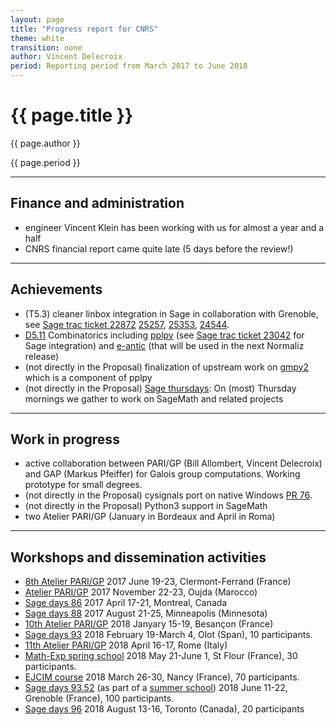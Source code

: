 ```yaml
---
layout: page
title: "Progress report for CNRS"
theme: white
transition: none
author: Vincent Delecroix
period: Reporting period from March 2017 to June 2018
---
```


# {{ page.title }}

{{ page.author }}

{{ page.period }}

---
## Finance and administration

* engineer Vincent Klein has been working with us for almost a year
  and a half
* CNRS financial report came quite late (5 days before the review!)

---
## Achievements

* (T5.3) cleaner linbox integration in Sage in collaboration with Grenoble, see
  [Sage trac ticket 22872](https://trac.sagemath.org/ticket/22872)
  [25257](https://trac.sagemath.org/ticket/25257),
  [25353](https://trac.sagemath.org/ticket/25353),
  [24544](https://trac.sagemath.org/ticket/24544).
* [D5.11](https://github.com/OpenDreamKit/OpenDreamKit/raw/master/WP5/D5.11/report-final.pdf)
  Combinatorics including [pplpy](https://gitlab.com/videlec/pplpy) (see
  [Sage trac ticket 23042](https://trac.sagemath.org/ticket/23024) for Sage
  integration) and [e-antic](https://github.com/videlec/e-antic) (that will be used
  in the next Normaliz release)
* (not directly in the Proposal) finalization of upstream work on
   [gmpy2](https://github.com/aleaxit/gmpy) which is a component of pplpy
* (not directly in the Proposal) [Sage thursdays](https://wiki.sagemath.org/thursdaysbdx):
  On (most) Thursday mornings we gather to work on SageMath and related projects

---
## Work in progress 

* active collaboration between PARI/GP (Bill Allombert, Vincent Delecroix) and
  GAP (Markus Pfeiffer) for Galois group computations. Working prototype for small
  degrees.
* (not directly in the Proposal) cysignals port on native Windows
  [PR 76](https://github.com/sagemath/cysignals/pull/76).
* (not directly in the Proposal) Python3 support in SageMath
* two Atelier PARI/GP (January in Bordeaux and April in Roma)

---
## Workshops and dissemination activities

* [8th Atelier PARI/GP](http://pari.math.u-bordeaux.fr/Events/PARI2017b/)
  2017 June 19-23, Clermont-Ferrand (France)
* [Atelier PARI/GP](http://pari.math.u-bordeaux.fr/Events/PARI2017c/)
  2017 November 22-23, Oujda (Marocco)
* [Sage days 86](https://wiki.sagemath.org/days86)
  2017 April 17-21, Montreal, Canada 
* [Sage days 88](https://wiki.sagemath.org/days88)
  2017 August 21-25, Minneapolis (Minnesota)
* [10th Atelier PARI/GP](http://pari.math.u-bordeaux.fr/Events/PARI2018/)
  2018 Janyary 15-19, Besançon (France)
* [Sage days 93](https://wiki.sagemath.org/days93)
  2018 February 19-March 4, Olot (Span), 10 participants.
* [11th Atelier PARI/GP](http://pari.math.u-bordeaux.fr/Events/PARI2018b/)
  2018 April 16-17, Rome (Italy)
* [Math-Exp spring school](https://mathexp2018.sciencesconf.org/)
  2018 May 21-June 1, St Flour (France), 30 participants.
* [EJCIM course](https://ejcim2018.sciencesconf.org/)
  2018 March 26-30, Nancy (France), 70 participants.
* [Sage days 93.52](https://wiki.sagemath.org/days93.52)
  (as part of a [summer school](https://if-summer2018.sciencesconf.org/))
  2018 June 11-22, Grenoble (France), 100 participants.
* [Sage days 96](https://wiki.sagemath.org/days96)
  2018 August 13-16, Toronto (Canada), 20 participants
